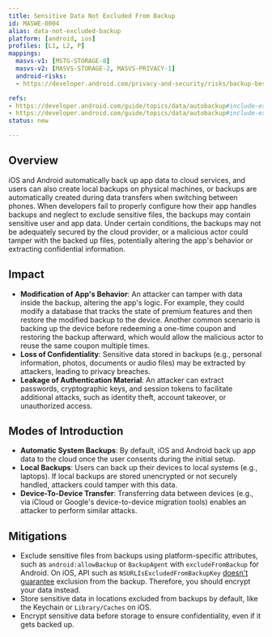 ```yaml
---
title: Sensitive Data Not Excluded From Backup
id: MASWE-0004
alias: data-not-excluded-backup
platform: [android, ios]
profiles: [L1, L2, P]
mappings:
  masvs-v1: [MSTG-STORAGE-8]
  masvs-v2: [MASVS-STORAGE-2, MASVS-PRIVACY-1]
  android-risks:
  - https://developer.android.com/privacy-and-security/risks/backup-best-practices

refs:
- https://developer.android.com/guide/topics/data/autobackup#include-exclude-android-11
- https://developer.android.com/guide/topics/data/autobackup#include-exclude-android-12
status: new

---
```


## Overview

iOS and Android automatically back up app data to cloud services, and users can also create local backups on physical machines, or backups are automatically created during data transfers when switching between phones. When developers fail to properly configure how their app handles backups and neglect to exclude sensitive files, the backups may contain sensitive user and app data. Under certain conditions, the backups may not be adequately secured by the cloud provider, or a malicious actor could tamper with the backed up files, potentially altering the app's behavior or extracting confidential information.

## Impact

- **Modification of App's Behavior**: An attacker can tamper with data inside the backup, altering the app's logic. For example, they could modify a database that tracks the state of premium features and then restore the modified backup to the device. Another common scenario is backing up the device before redeeming a one-time coupon and restoring the backup afterward, which would allow the malicious actor to reuse the same coupon multiple times.
- **Loss of Confidentiality**: Sensitive data stored in backups (e.g., personal information, photos, documents or audio files) may be extracted by attackers, leading to privacy breaches.
- **Leakage of Authentication Material**: An attacker can extract passwords, cryptographic keys, and session tokens to facilitate additional attacks, such as identity theft, account takeover, or unauthorized access.

## Modes of Introduction

- **Automatic System Backups**: By default, iOS and Android back up app data to the cloud once the user consents during the initial setup.
- **Local Backups**: Users can back up their devices to local systems (e.g., laptops). If local backups are stored unencrypted or not securely handled, attackers could tamper with this data.
- **Device-To-Device Transfer**: Transferring data between devices (e.g., via iCloud or Google's device-to-device migration tools) enables an attacker to perform similar attacks.

## Mitigations

- Exclude sensitive files from backups using platform-specific attributes, such as `android:allowBackup` or `BackupAgent` with `excludeFromBackup` for Android. On iOS, API such as `NSURLIsExcludedFromBackupKey` [doesn't guarantee](https://developer.apple.com/documentation/foundation/optimizing_your_app_s_data_for_icloud_backup/#3928527) exclusion from the backup. Therefore, you should encrypt your data instead.
- Store sensitive data in locations excluded from backups by default, like the Keychain or `Library/Caches` on iOS.
- Encrypt sensitive data before storage to ensure confidentiality, even if it gets backed up.
